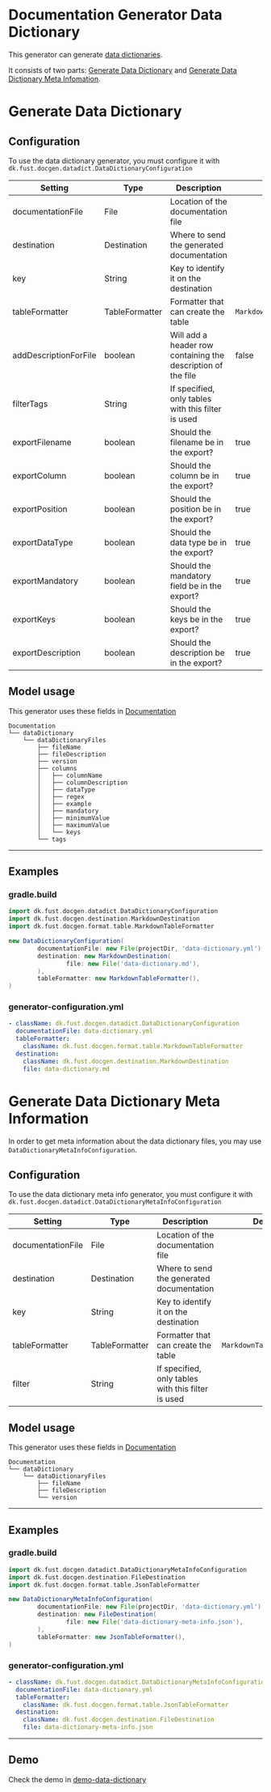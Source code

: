 # Documentation Generator Data Dictionary

This generator can generate [data dictionaries](https://atlan.com/what-is-a-data-dictionary/).

It consists of two parts: [Generate Data Dictionary](#generate-data-dictionary) 
and [Generate Data Dictionary Meta Infomation](#generate-data-dictionary-meta-information).

# Generate Data Dictionary

## Configuration

To use the data dictionary generator, you must configure it with `dk.fust.docgen.datadict.DataDictionaryConfiguration`

| Setting               | 	Type          | Description                                                  | Default                  |
|-----------------------|----------------|--------------------------------------------------------------|--------------------------|
| documentationFile     | File           | Location of the documentation file                           |                          |
| destination           | Destination    | Where to send the generated documentation                    |                          | 
| key                   | String         | Key to identify it on the destination                        |                          |
| tableFormatter        | TableFormatter | Formatter that can create the table                          | `MarkdownTableFormatter` |
| addDescriptionForFile | boolean        | Will add a header row containing the description of the file | false                    | 
| filterTags            | String         | If specified, only tables with this filter is used           |                          | 
| exportFilename        | boolean        | Should the filename be in the export?                        | true                     |
| exportColumn          | boolean        | Should the column be in the export?                          | true                     |
| exportPosition        | boolean        | Should the position be in the export?                        | true                     |
| exportDataType        | boolean        | Should the data type be in the export?                       | true                     |
| exportMandatory       | boolean        | Should the mandatory field be in the export?                 | true                     |
| exportKeys            | boolean        | Should the keys be in the export?                            | true                     |
| exportDescription     | boolean        | Should the description be in the export?                     | true                     |

## Model usage

This generator uses these fields in [Documentation](../../documentation-generator-api/src/main/java/dk/fust/docgen/model/Documentation.java)

```
Documentation
└── dataDictionary
    └── dataDictionaryFiles
        ├── fileName
        ├── fileDescription
        ├── version
        ├── columns
        │   ├── columnName
        │   ├── columnDescription
        │   ├── dataType
        │   ├── regex
        │   ├── example
        │   ├── mandatory
        │   ├── minimumValue
        │   ├── maximumValue
        │   └── keys
        └── tags
```

---

## Examples

### gradle.build

```groovy
import dk.fust.docgen.datadict.DataDictionaryConfiguration
import dk.fust.docgen.destination.MarkdownDestination
import dk.fust.docgen.format.table.MarkdownTableFormatter

new DataDictionaryConfiguration(
        documentationFile: new File(projectDir, 'data-dictionary.yml'),
        destination: new MarkdownDestination(
                file: new File('data-dictionary.md'),
        ),
        tableFormatter: new MarkdownTableFormatter(),
)
```

### generator-configuration.yml

```yaml
- className: dk.fust.docgen.datadict.DataDictionaryConfiguration
  documentationFile: data-dictionary.yml
  tableFormatter:
    className: dk.fust.docgen.format.table.MarkdownTableFormatter
  destination:
    className: dk.fust.docgen.destination.MarkdownDestination
    file: data-dictionary.md
```

# Generate Data Dictionary Meta Information

In order to get meta information about the data dictionary files, you may use `DataDictionaryMetaInfoConfiguration`. 

## Configuration

To use the data dictionary meta info generator, you must configure it with `dk.fust.docgen.datadict.DataDictionaryMetaInfoConfiguration`

| Setting               | 	Type          | Description                                                  | Default                  |
|-----------------------|----------------|--------------------------------------------------------------|--------------------------|
| documentationFile     | File           | Location of the documentation file                           |                          |
| destination           | Destination    | Where to send the generated documentation                    |                          | 
| key                   | String         | Key to identify it on the destination                        |                          |
| tableFormatter        | TableFormatter | Formatter that can create the table                          | `MarkdownTableFormatter` |
| filter                | String         | If specified, only tables with this filter is used           |                          | 

## Model usage

This generator uses these fields in [Documentation](../../documentation-generator-api/src/main/java/dk/fust/docgen/model/Documentation.java)

```
Documentation
└── dataDictionary
    └── dataDictionaryFiles
        ├── fileName
        ├── fileDescription
        └── version
```

---

## Examples

### gradle.build

```groovy
import dk.fust.docgen.datadict.DataDictionaryMetaInfoConfiguration
import dk.fust.docgen.destination.FileDestination
import dk.fust.docgen.format.table.JsonTableFormatter

new DataDictionaryMetaInfoConfiguration(
        documentationFile: new File(projectDir, 'data-dictionary.yml'),
        destination: new FileDestination(
                file: new File('data-dictionary-meta-info.json'),
        ),
        tableFormatter: new JsonTableFormatter(),
)
```

### generator-configuration.yml

```yaml
- className: dk.fust.docgen.datadict.DataDictionaryMetaInfoConfiguration
  documentationFile: data-dictionary.yml
  tableFormatter:
    className: dk.fust.docgen.format.table.JsonTableFormatter
  destination:
    className: dk.fust.docgen.destination.FileDestination
    file: data-dictionary-meta-info.json
```

---

## Demo

Check the demo in [demo-data-dictionary](../../demos/demo-data-dictionary)
